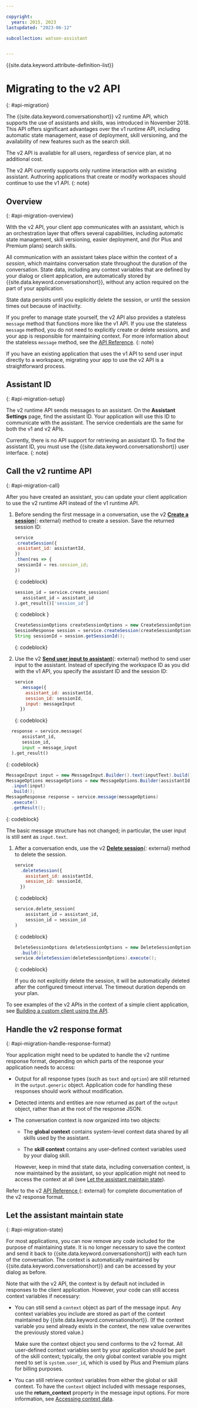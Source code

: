 ```yaml
---

copyright:
  years: 2015, 2023
lastupdated: "2023-06-12"

subcollection: watson-assistant


---
```


{{site.data.keyword.attribute-definition-list}}

# Migrating to the v2 API
{: #api-migration}

The {{site.data.keyword.conversationshort}} v2 runtime API, which supports the use of assistants and skills, was introduced in November 2018. This API offers significant advantages over the v1 runtime API, including automatic state management, ease of deployment, skill versioning, and the availability of new features such as the search skill.

The v2 API is available for all users, regardless of service plan, at no additional cost.

The v2 API currently supports only runtime interaction with an existing assistant. Authoring applications that create or modify workspaces should continue to use the v1 API.
{: note}

## Overview
{: #api-migration-overview}

With the v2 API, your client app communicates with an assistant, which is an orchestration layer that offers several capabilities, including automatic state management, skill versioning, easier deployment, and (for Plus and Premium plans) search skills.

All communication with an assistant takes place within the context of a _session_, which maintains conversation state throughout the duration of the conversation. State data, including any context variables that are defined by your dialog or client application, are automatically stored by {{site.data.keyword.conversationshort}}, without any action required on the part of your application.

State data persists until you explicitly delete the session, or until the session times out because of inactivity.

If you prefer to manage state yourself, the v2 API also provides a stateless `message` method that functions more like the v1 API. If you use the stateless `message` method, you do not need to explicitly create or delete sessions, and your app is responsible for maintaining context. For more information about the stateless `message` method, see the [API Reference](https://{DomainName}/apidocs/assistant/assistant-v2#messagestateless).
{: note}

If you have an existing application that uses the v1 API to send user input directly to a workspace, migrating your app to use the v2 API is a straightforward process.

## Assistant ID
{: #api-migration-setup}

The v2 runtime API sends messages to an assistant. On the **Assistant Settings** page, find the assistant ID. Your application will use this ID to communicate with the assistant. The service credentials are the same for both the v1 and v2 APIs.

Currently, there is no API support for retrieving an assistant ID. To find the assistant ID, you must use the {{site.data.keyword.conversationshort}} user interface.
{: note}

## Call the v2 runtime API
{: #api-migration-call}

After you have created an assistant, you can update your client application to use the v2 runtime API instead of the v1 runtime API.

1. Before sending the first message in a conversation, use the v2 [**Create a session**](https://{DomainName}/apidocs/assistant/assistant-v2#createsession){: external} method to create a session. Save the returned session ID:

   ```javascript
   service
   .createSession({
    assistant_id: assistantId,
   })
   .then(res => {
    sessionId = res.session_id;
   })
   ```
   {: codeblock}

   ```python
   session_id = service.create_session(
      assistant_id = assistant_id
   ).get_result()['session_id']
   ```
    {: codeblock }

   ```java
   CreateSessionOptions createSessionOptions = new CreateSessionOptions.Builder(assistantId).build();
   SessionResponse session = service.createSession(createSessionOptions).execute().getResult();
   String sessionId = session.getSessionId();
   ```
   {: codeblock}

1. Use the v2 [**Send user input to assistant**](https://{DomainName}/apidocs/assistant/assistant-v2#message){: external} method to send user input to the assistant. Instead of specifying the workspace ID as you did with the v1 API, you specify the assistant ID and the session ID:

   ```javascript
   service
     .message({
       assistant_id: assistantId,
       session_id: sessionId,
       input: messageInput
     })
   ```
   {: codeblock}

 ```python
   response = service.message(
       assistant_id,
       session_id,
       input = message_input
   ).get_result()
   ```
   {: codeblock}

   ```java
   MessageInput input = new MessageInput.Builder().text(inputText).build();
   MessageOptions messageOptions = new MessageOptions.Builder(assistantId, sessionId)
     .input(input)
     .build();
   MessageResponse response = service.message(messageOptions)
     .execute()
     .getResult();
   ```
   {: codeblock}

   The basic message structure has not changed; in particular, the user input is still sent as `input.text`.

1. After a conversation ends, use the v2 [**Delete session**](https://{DomainName}/apidocs/assistant/assistant-v2#deletesession){: external} method to delete the session.

   ```javascript
   service
     .deleteSession({
       assistant_id: assistantId,
       session_id: sessionId,
     })
   ```
   {: codeblock}

   ```python
   service.delete_session(
       assistant_id = assistant_id,
       session_id = session_id
   )
   ```
   {: codeblock}

   ```java
   DeleteSessionOptions deleteSessionOptions = new DeleteSessionOptions.Builder(assistantId, sessionId
     .build();
   service.deleteSession(deleteSessionOptions).execute();
   ```
   {: codeblock}

   If you do not explicitly delete the session, it will be automatically deleted after the configured timeout interval. The timeout duration depends on your plan.

To see examples of the v2 APIs in the context of a simple client application, see [Building a custom client using the API](/docs/watson-assistant?topic=watson-assistant-api-client).

## Handle the v2 response format
{: #api-migration-handle-response-format}

Your application might need to be updated to handle the v2 runtime response format, depending on which parts of the response your application needs to access:

- Output for all response types (such as `text` and `option`) are still returned in the `output.generic` object. Application code for handling these responses should work without modification.

- Detected intents and entities are now returned as part of the `output` object, rather than at the root of the response JSON.

- The conversation context is now organized into two objects:

   - The **global context** contains system-level context data shared by all skills used by the assistant.

   - The **skill context** contains any user-defined context variables used by your dialog skill.

   However, keep in mind that state data, including conversation context, is now maintained by the assistant, so your application might not need to access the context at all (see [Let the assistant maintain state](#api-migration-state)).

Refer to the v2 [API Reference ](https://{DomainName}/apidocs/assistant/assistant-v2#message){: external} for complete documentation of the v2 response format.

## Let the assistant maintain state
{: #api-migration-state}

For most applications, you can now remove any code included for the purpose of maintaining state. It is no longer necessary to save the context and send it back to {{site.data.keyword.conversationshort}} with each turn of the conversation. The context is automatically maintained by {{site.data.keyword.conversationshort}} and can be accessed by your dialog as before.

Note that with the v2 API, the context is by default not included in responses to the client application. However, your code can still access context variables if necessary:

- You can still send a `context` object as part of the message input. Any context variables you include are stored as part of the context maintained by {{site.data.keyword.conversationshort}}. (If the context variable you send already exists in the context, the new value overwrites the previously stored value.)

   Make sure the context object you send conforms to the v2 format. All user-defined context variables sent by your application should be part of the skill context; typically, the only global context variable you might need to set is `system.user_id`, which is used by Plus and Premium plans for billing purposes.

- You can still retrieve context variables from either the global or skill context. To have the `context` object included with message responses, use the **return_context** property in the message input options. For more information, see [Accessing context data](/docs/assistant?topic=assistant-api-client-get-context).
